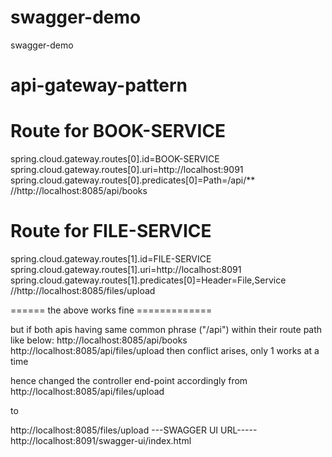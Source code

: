 # swagger-demo
swagger-demo



# api-gateway-pattern


# Route for BOOK-SERVICE
spring.cloud.gateway.routes[0].id=BOOK-SERVICE
spring.cloud.gateway.routes[0].uri=http://localhost:9091
spring.cloud.gateway.routes[0].predicates[0]=Path=/api/**
//http://localhost:8085/api/books

# Route for FILE-SERVICE
spring.cloud.gateway.routes[1].id=FILE-SERVICE
spring.cloud.gateway.routes[1].uri=http://localhost:8091
spring.cloud.gateway.routes[1].predicates[0]=Header=File,Service
//http://localhost:8085/files/upload

====== the above works fine =============

but if both apis having same common phrase ("/api")
within their route path like below:
http://localhost:8085/api/books
http://localhost:8085/api/files/upload
then conflict arises, 
only 1 works at a time



hence changed the controller end-point accordingly from 
http://localhost:8085/api/files/upload

to 

http://localhost:8085/files/upload
---SWAGGER UI URL-----
http://localhost:8091/swagger-ui/index.html